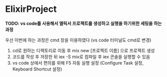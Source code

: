 # ElixirProject

**TODO: vs code를 사용해서 엘릭서 프로젝트를 생성하고 실행을 하기위한 세팅을 하는 과정**

우선 이번에 하는 과정은 cmd 창을 이용하였다 (vs code 터미널도 cmd로 변경)

1. cd로 원하는 디렉토리로 이동 후 mix new [프로젝트 이름] 으로 프로젝트 생성
2. 코드를 작성 후 저장한 뒤 iex -S mix로 컴파일 후 iex 콘솔을 실행할 수 있음
3. vs code 상에서 편의를 위해 F5 자동 실행 설정 (Configure Task 설정, Keyboard Shortcut 설정)
